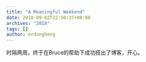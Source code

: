 ```yaml
---
title: "A Meaningful Weekend"
date: 2018-09-02T22:50:37+08:00
archives: "2018"
tags: []
author: erdongheng
---
```


时隔两周，终于在Bruce的帮助下成功搭出了博客，开心。
